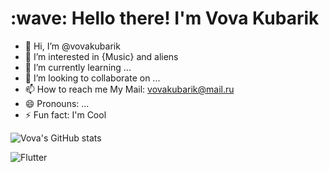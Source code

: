 <h1 align="left" id="macropower-title">:wave: Hello there! I'm Vova Kubarik</h1>

- 👋 Hi, I’m @vovakubarik
- 👀 I’m interested in {Music} and aliens
- 🌱 I’m currently learning ...
- 💞️ I’m looking to collaborate on ...
- 📫 How to reach me My Mail: vovakubarik@mail.ru
- 😄 Pronouns: ...
- ⚡ Fun fact: I'm Cool

![Vova's GitHub stats](https://github-readme-stats.vercel.app/api?username=vovakubarik&show_icons=true&theme=radical)

![Flutter](https://img.shields.io/badge/★-WebSite-Green)
<!---
vovakubarik/vovakubarik is a ✨ special ✨ repository because its `README.md` (this file) appears on your GitHub profile.
You can click the Preview link to take a look at your changes.
--->
